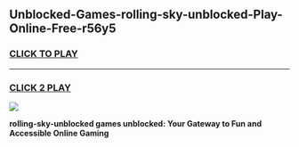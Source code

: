 
## Unblocked-Games-rolling-sky-unblocked-Play-Online-Free-r56y5
<h3>
<a href="https://premium76.site?title=rolling-sky-unblocked&ref=26A">CLICK TO PLAY</a></h3>
<hr>

<h3>
<a href="https://premium76.site?title=rolling-sky-unblocked&ref=26A">CLICK 2 PLAY</a>
  
</h3>

<a href="https://premium76.site?title=rolling-sky-unblocked&ref=26A"><img src="https://clearcache.store/games.png"></a>


**rolling-sky-unblocked games unblocked: Your Gateway to Fun and Accessible Online Gaming**

